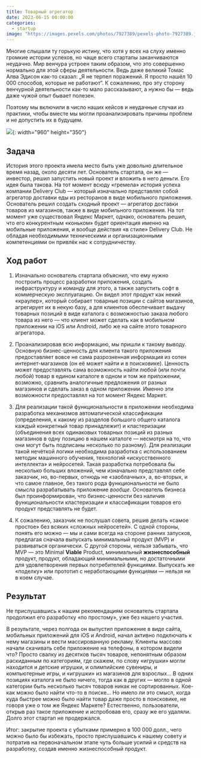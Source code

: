```yaml
---
title: Товарный агрегатор
date: 2023-06-15 00:00:00
categories:
  - startup
image: "https://images.pexels.com/photos/7927389/pexels-photo-7927389.jpeg?auto=compress&cs=tinysrgb&w=600"
---
```


Многие слышали ту горькую истину, что хотя у всех на слуху именно громкие истории успехов, но чаще всего стартапы заканчиваются неудачно. Мир венчура устроен таким образом, что это совершенно нормально для этой сферы деятельности. Ведь даже великий Томас Алва Эдисон как-то сказал: „Я не терпел поражений. Я просто нашёл 10 000 способов, которые не работают“.
К сожалению, про эту сторону венчурной деятельности как-то мало рассказывают, а нужно бы — ведь даже чужой опыт бывает полезен.

Поэтому мы включили в число наших кейсов и неудачные случаи из практики, чтобы вместе мы могли проанализировать причины проблем и не допустить их в будущем.

![](https://images.pexels.com/photos/7927389/pexels-photo-7927389.jpeg?auto=compress&cs=tinysrgb&w=960){: width="960" height="350"}

## Задача

История этого проекта имела место быть уже довольно длительное время назад, около десяти лет. Основатель стартапа, он же — инвестор, решил запустить новый проект и вложить в него деньги. Его идея была такова. На тот момент всюду «гремела» история успеха компании Delivery Club — который изначально представлял собой агрегатор доставки еды из ресторанов в виде мобильного приложения. Основатель решил создать сходный проект — агрегатор доставки товаров из магазинов, также в виде мобильного приложения. На тот момент уже существовал Яндекс Маркет, однако, основатель решил, что его конкурентным «коньком» будет ориентация именно на мобильные приложения, и вообще действия «в стиле» Delivery Club. Не обладая необходимыми техническими и организационными компетенциями он привлёк нас к сотрудничеству.

## Ход работ

1. Изначально основатель стартапа объяснил, что ему нужно построить процесс разработки приложения, создать инфраструктуру и команду для этого, а также запустить софт в коммерческую эксплуатацию. Он видел этот продукт как некий «краулер», который собирает товарные позиции с сайтов магазинов, агрегирует их в некую базу, а для клиентов обеспечивает выдачу товарных позиций в виде каталога с возможностью заказа любого товара из него — что клиент может сделать как в мобильном приложении на iOS или Android, либо же на сайте этого товарного агрегатора.

2. Проанализировав всю информацию, мы пришли к такому выводу. Основную бизнес-ценность для клиента такого приложения предоставляет вовсе не сама разрозненная информация из сотен интернет-магазинов (он её может найти и в поисковике). Ценность может предоставлять сама возможность найти любой (или почти любой) товар в едином каталоге в одном и том же приложении, возможно, сравнить аналогичные предложения от разных магазинов и сделать заказ в одном приложении. Именно эти возможности предоставлял на тот момент Яндекс Маркет.

3. Для реализации такой функциональности в приложении необходима разработка механизмов автоматической классификации (определения, к какому из разделов большого общего каталога каждый конкретный товар принадлежит) и кластеризации (объединения всех одинаковых товарных позиций из разных магазинов в одну позицию в нашем каталоге — несмотря на то, что они могут быть подписаны несколько по разному). Для реализации такой нечёткой логики необходима разработка с использованием методик машинного обучения, технологий «искусственного интеллекта» и нейросетей. Такая разработка потребовала бы несколько больших вложений, чем изначально представлял себе заказчик, но, во-первых, отнюдь не «заоблачных», а, во-вторых, и что самое главное, без такого рода функциональности не было смысла разрабатывать приложение *вообще*. Основатель бизнеса был проинформирован, что бизнес-ценности без наличия функциональности кластеризации и классификации товаров его продукт представлять не будет.

4. К сожалению, заказчик не послушал совета, решив делать «самое простое» без всяких «сложных нейросетей». С одной стороны, понять его можно — мы и сами всегда на стороне ранних запусков, предлагая сначала выпускать минимальный продукт (MVP) и развиваться органически. С другой стороны, нельзя забывать, что MVP — это Minimal **Viable** Product, минимальный **жизнеспособный** продукт, продукт, обладающий минимальными, но достаточными для удовлетворения первых потребителей функциями. Выпускать же «поделку» или прототип с неработающими функциями — нельзя ни в коем случае.

## Результат

Не прислушавшись к нашим рекомендациям основатель стартапа продолжил его разработку «по простому», уже без нашего участия.

В результате, через полгода он выпустил приложение в виде сайта, мобильных приложений для iOS и Android, начал активно подключать к нему магазины и вести массированную рекламу. Клиенты массово начали скачивать себе приложение на телефоны, в котором видели что? Просто свалку из десятков тысяч товаров, непонятным образом раскиданным по категориям, где скажем, по слову «игрушки» могли находится и детские игрушки, и олимпийские сувениры, и компьютерные игры, и «игрушки» из магазинов для взрослых… В одних позициях каталога не было ничего, тогда как в других — могло в одной категории быть несколько тысяч товаров никак не сортированных. Кое-как можно было найти что-то в поиске… Но имело ли это смысл, когда куда быстрее можно было найти товар даже просто в поисковике, не говоря уже о том же Яндекс Маркете? Естественно, пользователи, открыв раз такое приложение и испробовав его, сразу же его удаляли. Долго этот стартап не продержался.  

Итог: закрытие проекта с убытками примерно в 100 000 долл., чего можно было бы избежать, просто прислушавшись к нашему совету и потратив на первоначальном этапе чуть больше усилий и средств на разработку, создав именно жизнеспособный продукт.
